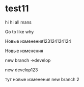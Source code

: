 # test11
hi 
hi all mans


Go to like
why


Новые изменения123124124124

Новые изменения

new branch ->develop

new develop123

тут новые изменения
new branch 2